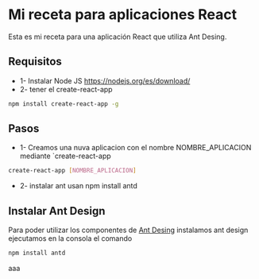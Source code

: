 # Mi receta para aplicaciones React
Esta es mi receta para una aplicación React que utiliza Ant Desing.

## Requisitos 

+ 1- Instalar Node JS
https://nodejs.org/es/download/
+ 2- tener el create-react-app 
```bash
npm install create-react-app -g
```


## Pasos
+ 1- Creamos una nuva aplicacion con el nombre NOMBRE_APLICACION mediante `create-react-app
```bash
create-react-app [NOMBRE_APLICACION]
```
+ 2- instalar ant usan npm install antd

## Instalar Ant Design
Para poder utilizar los componentes de [Ant Desing](https://ant.design/components/overview/) instalamos ant design ejecutamos en la consola el comando

```bash
npm install antd
```
aaa